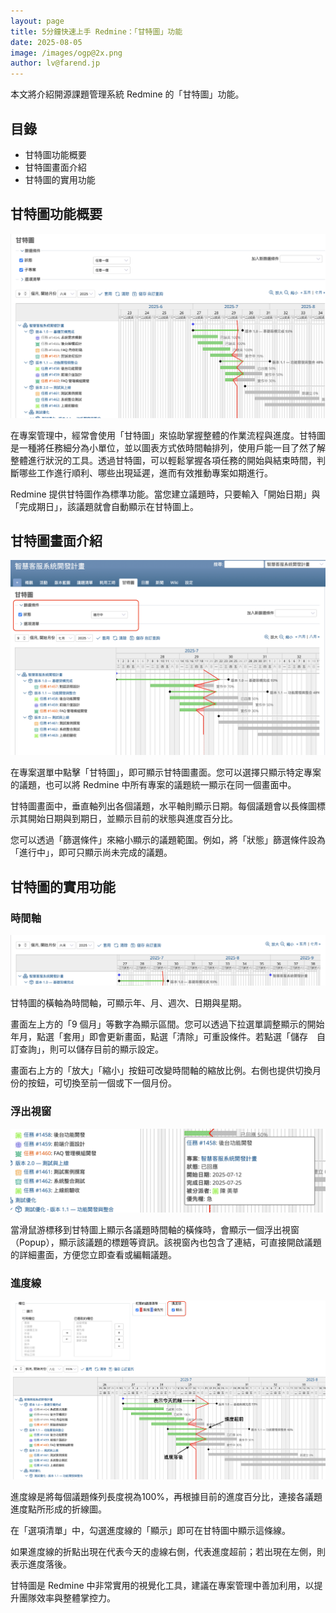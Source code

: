 ```yaml
---
layout: page
title: 5分鐘快速上手 Redmine：「甘特圖」功能
date: 2025-08-05
image: /images/ogp@2x.png
author: lv@farend.jp
---
```


本文將介紹開源課題管理系統 Redmine 的「甘特圖」功能。

## 目錄

- 甘特圖功能概要  
- 甘特圖畫面介紹  
- 甘特圖的實用功能  

## 甘特圖功能概要

![](images/gantt-chart-01@2x.png)

在專案管理中，經常會使用「甘特圖」來協助掌握整體的作業流程與進度。甘特圖是一種將任務細分為小單位，並以圖表方式依時間軸排列，使用戶能一目了然了解整體進行狀況的工具。透過甘特圖，可以輕鬆掌握各項任務的開始與結束時間，判斷哪些工作進行順利、哪些出現延遲，進而有效推動專案如期進行。

Redmine 提供甘特圖作為標準功能。當您建立議題時，只要輸入「開始日期」與「完成期日」，該議題就會自動顯示在甘特圖上。

## 甘特圖畫面介紹


![](images/gantt-chart-02@2x.png)

在專案選單中點擊「甘特圖」，即可顯示甘特圖畫面。您可以選擇只顯示特定專案的議題，也可以將 Redmine 中所有專案的議題統一顯示在同一個畫面中。

甘特圖畫面中，垂直軸列出各個議題，水平軸則顯示日期。每個議題會以長條圖標示其開始日期與到期日，並顯示目前的狀態與進度百分比。

您可以透過「篩選條件」來縮小顯示的議題範圍。例如，將「狀態」篩選條件設為「進行中」，即可只顯示尚未完成的議題。

## 甘特圖的實用功能

### 時間軸

![](images/gantt-chart-03@2x.png)

甘特圖的橫軸為時間軸，可顯示年、月、週次、日期與星期。

畫面左上方的「9 個月」等數字為顯示區間。您可以透過下拉選單調整顯示的開始年月，點選「套用」即會更新畫面，點選「清除」可重設條件。若點選「儲存　自訂查詢」，則可以儲存目前的顯示設定。

畫面右上方的「放大」「縮小」按鈕可改變時間軸的縮放比例。右側也提供切換月份的按鈕，可切換至前一個或下一個月份。

### 浮出視窗

![](images/gantt-chart-04@2x.png)

當滑鼠游標移到甘特圖上顯示各議題時間軸的橫條時，會顯示一個浮出視窗（Popup），顯示該議題的標題等資訊。該視窗內也包含了連結，可直接開啟議題的詳細畫面，方便您立即查看或編輯議題。

### 進度線

![](images/gantt-chart-05@2x.png)

進度線是將每個議題條列長度視為100%，再根據目前的進度百分比，連接各議題進度點所形成的折線圖。

在「選項清單」中，勾選進度線的「顯示」即可在甘特圖中顯示這條線。

如果進度線的折點出現在代表今天的虛線右側，代表進度超前；若出現在左側，則表示進度落後。

甘特圖是 Redmine 中非常實用的視覺化工具，建議在專案管理中善加利用，以提升團隊效率與整體掌控力。

